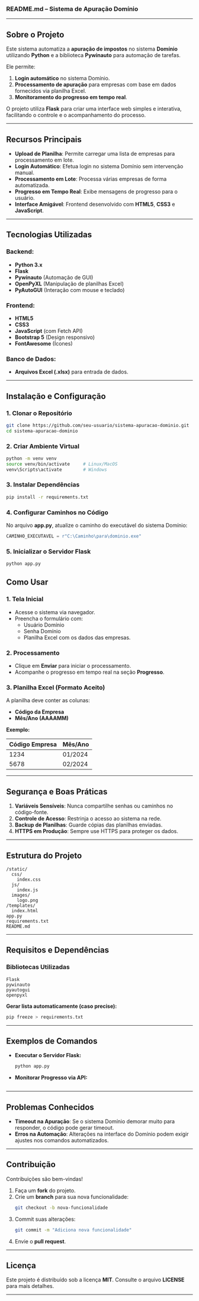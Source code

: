 ### **README.md – Sistema de Apuração Domínio**  

---

## **Sobre o Projeto**  
Este sistema automatiza a **apuração de impostos** no sistema **Domínio** utilizando **Python** e a biblioteca **Pywinauto** para automação de tarefas.  

Ele permite:  
1. **Login automático** no sistema Domínio.  
2. **Processamento de apuração** para empresas com base em dados fornecidos via planilha Excel.  
3. **Monitoramento do progresso em tempo real**.  

O projeto utiliza **Flask** para criar uma interface web simples e interativa, facilitando o controle e o acompanhamento do processo.  

---

## **Recursos Principais**  
- **Upload de Planilha**: Permite carregar uma lista de empresas para processamento em lote.  
- **Login Automático**: Efetua login no sistema Domínio sem intervenção manual.  
- **Processamento em Lote**: Processa várias empresas de forma automatizada.  
- **Progresso em Tempo Real**: Exibe mensagens de progresso para o usuário.  
- **Interface Amigável**: Frontend desenvolvido com **HTML5**, **CSS3** e **JavaScript**.  

---

## **Tecnologias Utilizadas**  

### **Backend:**  
- **Python 3.x**  
- **Flask**  
- **Pywinauto** (Automação de GUI)  
- **OpenPyXL** (Manipulação de planilhas Excel)  
- **PyAutoGUI** (Interação com mouse e teclado)  

### **Frontend:**  
- **HTML5**  
- **CSS3**  
- **JavaScript** (com Fetch API)  
- **Bootstrap 5** (Design responsivo)  
- **FontAwesome** (Ícones)  

### **Banco de Dados:**  
- **Arquivos Excel (.xlsx)** para entrada de dados.  

---

## **Instalação e Configuração**  

### **1. Clonar o Repositório**  
```bash
git clone https://github.com/seu-usuario/sistema-apuracao-dominio.git
cd sistema-apuracao-dominio
```

### **2. Criar Ambiente Virtual**  
```bash
python -m venv venv
source venv/bin/activate     # Linux/MacOS
venv\Scripts\activate        # Windows
```

### **3. Instalar Dependências**  
```bash
pip install -r requirements.txt
```

### **4. Configurar Caminhos no Código**  
No arquivo **app.py**, atualize o caminho do executável do sistema Domínio:  

```python
CAMINHO_EXECUTAVEL = r"C:\Caminho\para\dominio.exe"
```

### **5. Inicializar o Servidor Flask**  
```bash
python app.py
```

## **Como Usar**  

### **1. Tela Inicial**  
- Acesse o sistema via navegador.  
- Preencha o formulário com:  
  - Usuário Domínio  
  - Senha Domínio  
  - Planilha Excel com os dados das empresas.  

### **2. Processamento**  
- Clique em **Enviar** para iniciar o processamento.  
- Acompanhe o progresso em tempo real na seção **Progresso**.  

### **3. Planilha Excel (Formato Aceito)**  
A planilha deve conter as colunas:  
- **Código da Empresa**  
- **Mês/Ano (AAAAMM)**  

**Exemplo:**  

| Código Empresa | Mês/Ano   |  
|----------------|-----------|  
| 1234           | 01/2024   |  
| 5678           | 02/2024   |  

---

## **Segurança e Boas Práticas**  
1. **Variáveis Sensíveis**: Nunca compartilhe senhas ou caminhos no código-fonte.  
2. **Controle de Acesso**: Restrinja o acesso ao sistema na rede.  
3. **Backup de Planilhas**: Guarde cópias das planilhas enviadas.  
4. **HTTPS em Produção**: Sempre use HTTPS para proteger os dados.  

---

## **Estrutura do Projeto**  

```
/static/
  css/
    index.css
  js/
    index.js
  images/
    logo.png
/templates/
  index.html
app.py
requirements.txt
README.md
```

---

## **Requisitos e Dependências**  

### **Bibliotecas Utilizadas**  
```plaintext
Flask
pywinauto
pyautogui
openpyxl
```

**Gerar lista automaticamente (caso precise):**  
```bash
pip freeze > requirements.txt
```

---

## **Exemplos de Comandos**  

- **Executar o Servidor Flask:**  
  ```bash
  python app.py
  ```

- **Monitorar Progresso via API:**  
  ```bash

---

## **Problemas Conhecidos**  
- **Timeout na Apuração**: Se o sistema Domínio demorar muito para responder, o código pode gerar timeout.  
- **Erros na Automação**: Alterações na interface do Domínio podem exigir ajustes nos comandos automatizados.  

---

## **Contribuição**  
Contribuições são bem-vindas!  

1. Faça um **fork** do projeto.  
2. Crie um **branch** para sua nova funcionalidade:  
   ```bash
   git checkout -b nova-funcionalidade
   ```
3. Commit suas alterações:  
   ```bash
   git commit -m "Adiciona nova funcionalidade"
   ```
4. Envie o **pull request**.  

---

## **Licença**  
Este projeto é distribuído sob a licença **MIT**. Consulte o arquivo **LICENSE** para mais detalhes.  

---
